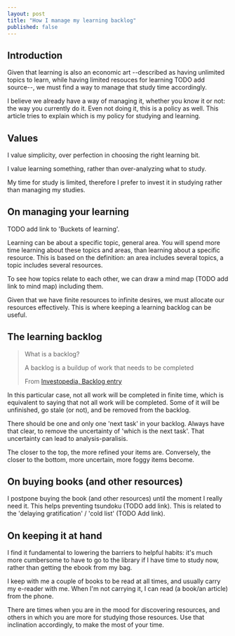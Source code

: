 ```yaml
---
layout: post
title: "How I manage my learning backlog"
published: false
---
```


## Introduction

Given that learning is also an economic art --described as having unlimited topics to learn, while having limited resouces for learning TODO add source--, we must find a way to manage that study time accordingly.

I believe we already have a way of managing it, whether you know it or not: the way you currently do it. Even not doing it, this is a policy as well. This article tries to explain which is my policy for studying and learning.

## Values

I value simplicity, over perfection in choosing the right learning bit.

I value learning something, rather than over-analyzing what to study.

My time for study is limited, therefore I prefer to invest it in studying rather than managing my studies.

## On managing your learning

TODO add link to 'Buckets of learning'.

Learning can be about a specific topic, general area. You will spend more time learning about these topics and areas, than learning about a specific resource. This is based on the definition: an area includes several topics, a topic includes several resources.

To see how topics relate to each other, we can draw a mind map (TODO add link to mind map) including them.

Given that we have finite resources to infinite desires, we must allocate our resources effectively. This is where keeping a learning backlog can be useful.

## The learning backlog

> What is a backlog?
>
> A backlog is a buildup of work that needs to be completed
>
> From [Investopedia, Backlog entry](https://www.investopedia.com/terms/b/backlog.asp)

In this particular case, not all work will be completed in finite time, which is equivalent to saying that not all work will be completed. Some of it will be unfinished, go stale (or not), and be removed from the backlog.

There should be one and only one 'next task' in your backlog. Always have that clear, to remove the uncertainty of 'which is the next task'. That uncertainty can lead to analysis-paralisis.

The closer to the top, the more refined your items are. Conversely, the closer to the bottom, more uncertain, more foggy items become.


## On buying books (and other resources)

I postpone buying the book (and other resources) until the moment I really need it. This helps preventing tsundoku (TODO add link). This is related to the 'delaying gratification' / 'cold list' (TODO Add link).

## On keeping it at hand

I find it fundamental to lowering the barriers to helpful habits: it's much more cumbersome to have to go to the library if I have time to study now, rather than getting the ebook from my bag.

I keep with me a couple of books to be read at all times, and usually carry my e-reader with me. When I'm not carrying it, I can read (a book/an article) from the phone.

There are times when you are in the mood for discovering resources, and others in which you are more for studying those resources. Use that inclination accordingly, to make the most of your time.
